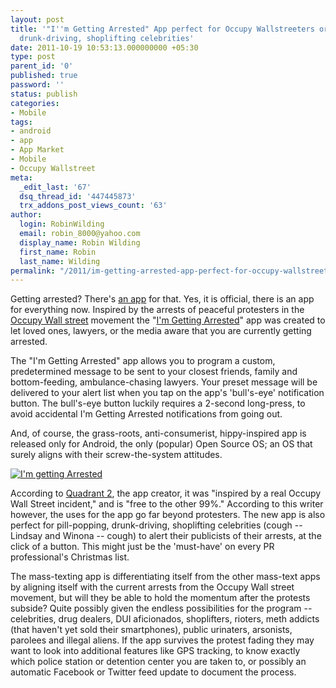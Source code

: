 ```yaml
---
layout: post
title: '"I''m Getting Arrested" App perfect for Occupy Wallstreeters or pill-popping,
  drunk-driving, shoplifting celebrities'
date: 2011-10-19 10:53:13.000000000 +05:30
type: post
parent_id: '0'
published: true
password: ''
status: publish
categories:
- Mobile
tags:
- android
- app
- App Market
- Mobile
- Occupy Wallstreet
meta:
  _edit_last: '67'
  dsq_thread_id: '447445873'
  trx_addons_post_views_count: '63'
author:
  login: RobinWilding
  email: robin_8000@yahoo.com
  display_name: Robin Wilding
  first_name: Robin
  last_name: Wilding
permalink: "/2011/im-getting-arrested-app-perfect-for-occupy-wallstreeters-or-pill-popping-drunk-driving-shoplifting-celebrities/"
---
```

<p>Getting arrested? There's <a href="https://market.android.com/details?id=us.quadrant2.arrested">an app</a> for that. Yes, it is official, there is an app for everything now. Inspired by the arrests of peaceful protesters in the <a href="http://occupywallst.org/">Occupy Wall street</a> movement the "<a href="https://market.android.com/details?id=us.quadrant2.arrested">I'm Getting Arrested</a>" app was created to let loved ones, lawyers, or the media aware that you are currently getting arrested. </p>
<p>The "I'm Getting Arrested" app allows you to program a custom, predetermined message to be sent to your closest friends, family and bottom-feeding, ambulance-chasing lawyers. Your preset message will be delivered to your alert list when you tap on the app's 'bull's-eye' notification button. The bull's-eye button luckily requires a 2-second long-press, to avoid accidental I'm Getting Arrested notifications from going out. </p>
<p>And, of course, the grass-roots, anti-consumerist, hippy-inspired app is released only for Android, the only (popular) Open Source OS; an OS that surely aligns with their screw-the-system attitudes.</p>

<p><a href="https://market.android.com/details?id=us.quadrant2.arrested"><img src="/static/2011/10/i-m-getting-arrested.jpg" alt="I'm getting Arrested" /></a></p>
<p>According to <a href="http://www.quadrant2.us/">Quadrant 2</a>, the app creator, it was "inspired by a real Occupy Wall Street incident," and is "free to the other 99%." According to this writer however, the uses for the app go far beyond protesters. The new app is also perfect for pill-popping, drunk-driving, shoplifting celebrities (cough -- Lindsay and Winona -- cough) to alert their publicists of their arrests, at the click of a button. This might just be the 'must-have' on every PR professional's Christmas list. </p>
<p>The mass-texting app is differentiating itself from the other mass-text apps by aligning itself with the current arrests from the Occupy Wall street movement, but will they be able to hold the momentum after the protests subside? Quite possibly given the endless possibilities for the program -- celebrities, drug dealers, DUI aficionados, shoplifters, rioters, meth addicts (that haven't yet sold their smartphones), public urinaters, arsonists, parolees and illegal aliens. If the app survives the protest fading they may want to look into additional features like GPS tracking, to know exactly which police station or detention center you are taken to, or possibly an automatic Facebook or Twitter feed update to document the process.</p>
